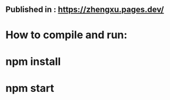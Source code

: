 ## Published in : https://zhengxu.pages.dev/
# How to compile and run:  
# npm install  
# npm start  